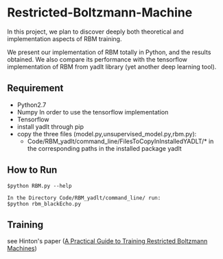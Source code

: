 
# Restricted-Boltzmann-Machine

In this project, we plan to discover deeply both theoretical and implementation aspects of RBM training.

We present our implementation of RBM totally in Python, and the results obtained. We also compare its performance with the tensorflow implementation of RBM from yadlt library (yet another deep learning tool).



## Requirement 

* Python2.7
* Numpy
In order to use the tensorflow implementation
* Tensorflow
* install yadlt through pip
* copy the three files (model.py,unsupervised_model.py,rbm.py):
	- Code/RBM_yadlt/command_line/FilesToCopyInInstalledYADLT/* in the corresponding paths in the installed package yadlt

## How to Run

```
$python RBM.py --help

In the Directory Code/RBM_yadlt/command_line/ run:
$python rbm_blackEcho.py
```

## Training 

see Hinton's paper ([A Practical Guide to Training Restricted Boltzmann Machines](https://www.cs.toronto.edu/~hinton/absps/guideTR.pdf))


